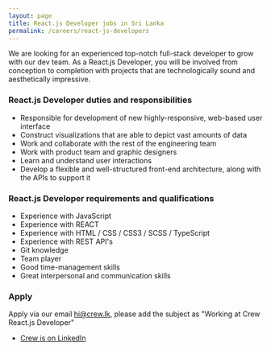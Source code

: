 ```yaml
---
layout: page
title: React.js Developer jobs in Sri Lanka
permalink: /careers/react-js-developers
---
```




We are looking for an experienced top-notch full-stack developer to grow with our dev team. As a React.js Developer, you will be involved from conception to completion with projects that are technologically sound and aesthetically impressive. 

### React.js Developer duties and responsibilities

* Responsible for development of new highly-responsive, web-based user interface
* Construct visualizations that are able to depict vast amounts of data
* Work and collaborate with the rest of the engineering team
* Work with product team and graphic designers
* Learn and understand user interactions
* Develop a flexible and well-structured front-end architecture, along with the APIs to support it

### React.js Developer requirements and qualifications

* Experience with JavaScript
* Experience with REACT
* Experience with HTML / CSS / CSS3 / SCSS / TypeScript
* Experience with REST API's
* Git knowledge
* Team player
* Good time-management skills
* Great interpersonal and communication skills



### Apply

Apply via our email hi@crew.lk, please  add the subject as "Working at Crew React.js Developer"

* [Crew is on LinkedIn](https://www.linkedin.com/company/crew-lk/)